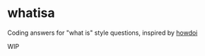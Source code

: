 # whatisa

Coding answers for "what is" style questions, inspired by [howdoi](http://github.com/gleitz/howdoi)

WIP
